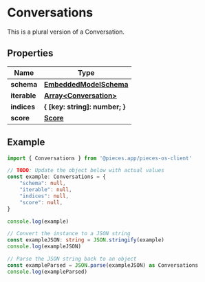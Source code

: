 
# Conversations

This is a plural version of a Conversation.

## Properties

Name | Type
------------ | -------------
**schema** | [**EmbeddedModelSchema**](EmbeddedModelSchema)
**iterable** | [**Array&lt;Conversation&gt;**](Conversation)
**indices** | **\{ [key: string]: number; \}**
**score** | [**Score**](Score)

## Example

```typescript
import { Conversations } from '@pieces.app/pieces-os-client'

// TODO: Update the object below with actual values
const example: Conversations = {
    "schema": null,
    "iterable": null,
    "indices": null,
    "score": null,
}

console.log(example)

// Convert the instance to a JSON string
const exampleJSON: string = JSON.stringify(example)
console.log(exampleJSON)

// Parse the JSON string back to an object
const exampleParsed = JSON.parse(exampleJSON) as Conversations
console.log(exampleParsed)
```


